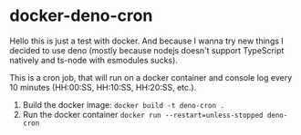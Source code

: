 # docker-deno-cron

Hello this is just a test with docker. And because I wanna try new things I
decided to use deno (mostly because nodejs doesn't support TypeScript natively
and ts-node with esmodules sucks).

This is a cron job, that will run on a docker container and console log every 10
minutes (HH:00:SS, HH:10:SS, HH:20:SS, etc.).

1. Build the docker image: `docker build -t deno-cron .`
2. Run the docker container `docker run --restart=unless-stopped deno-cron`
